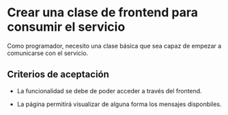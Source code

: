 # Crear una clase de frontend para consumir el servicio

Como programador, necesito una clase básica que sea capaz de empezar a comunicarse con el servicio.

## Criterios de aceptación

* La funcionalidad se debe de poder acceder a través del frontend.

* La página permitirá visualizar de alguna forma los mensajes disponbiles.